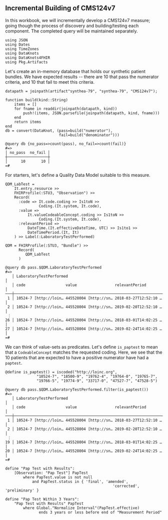 ## Incremental Building of CMS124v7

In this workbook, we will incrementally develop a CMS124v7 measure;
going though the process of discovery and building/testing each
component. The completed query will be maintained separately.

    using JSON
    using Dates
    using TimeZones
    using DataKnots
    using DataKnots4FHIR
    using Pkg.Artifacts

Let's create an in-memory database that holds our synthetic patient
bundles. We have expected results -- there are 10 that pass the
numerator criteria, and 10 that fail to meet this criteria.

    datapath = joinpath(artifact"synthea-79", "synthea-79", "CMS124v7");

    function build(kind::String)
        items = []
        for fname in readdir(joinpath(datapath, kind))
            push!(items, JSON.parsefile(joinpath(datapath, kind, fname)))
        end
        return items
    end
    db = convert(DataKnot, (pass=build("numerator"),
                            fail=build("denominator")))

    @query db {no_pass=>count(pass), no_fail=>count(fail)}
    #=>
    │ no_pass  no_fail │
    ┼──────────────────┼
    │      10       10 │
    =#

For starters, let's define a Quality Data Model suitable to this
measure.

    QDM_LabTest =
        It.entry.resource >>
        FHIRProfile(:STU3, "Observation") >>
        Record(
          :code => It.code.coding >> Is1toN >>
                   Coding.(It.system, It.code),
          :value =>
              It.valueCodeableConcept.coding >> Is1toN >>
                   Coding.(It.system, It.code),
          :relevantPeriod =>
              DateTime.(It.effectiveDateTime, UTC) >> Is1to1 >>
              DateTimePeriod.(It, It)
        ) >> Label(:LaboratoryTestPerformed)

    QDM = FHIRProfile(:STU3, "Bundle") >>
          Record(
             QDM_LabTest
          )

    @query db pass.$QDM.LaboratoryTestPerformed
    #=>
       │ LaboratoryTestPerformed                                          │
       │ code                  value                 relevantPeriod       │
    ───┼──────────────────────────────────────────────────────────────────┼
     1 │ 10524-7 [http://loin… 445528004 [http://sn… 2018-03-27T12:52:10 …│
     2 │ 10524-7 [http://loin… 445528004 [http://sn… 2019-02-20T12:52:10 …│
     ⋮
    26 │ 10524-7 [http://loin… 445528004 [http://sn… 2018-03-01T14:02:25 …│
    27 │ 10524-7 [http://loin… 445528004 [http://sn… 2019-02-24T14:02:25 …│
    =#

We can think of value-sets as predicates. Let's define ``is_paptest`` to
mean that a ``CodeableConcept`` matches the requested coding. Here, we
see that the 10 patients that are expected to have a positive numerator
have had a ``paptest``.

    @define is_paptest() = iscoded("http://loinc.org",
                  "10524-7", "18500-9", "19762-4", "19764-0", "19765-7",
                  "19766-5", "19774-9", "33717-0", "47527-7", "47528-5")

    @query db pass.$QDM.LaboratoryTestPerformed.filter(is_paptest())
    #=>
       │ LaboratoryTestPerformed                                          │
       │ code                  value                 relevantPeriod       │
    ───┼──────────────────────────────────────────────────────────────────┼
     1 │ 10524-7 [http://loin… 445528004 [http://sn… 2018-03-27T12:52:10 …│
     2 │ 10524-7 [http://loin… 445528004 [http://sn… 2019-02-20T12:52:10 …│
     ⋮
    19 │ 10524-7 [http://loin… 445528004 [http://sn… 2018-03-01T14:02:25 …│
    20 │ 10524-7 [http://loin… 445528004 [http://sn… 2019-02-24T14:02:25 …│
    =#


```CQL
define "Pap Test with Results":
	[Observation: "Pap Test"] PapTest
		where PapTest.value is not null
			and PapTest.status in { 'final', 'amended',
                                                'corrected', 'preliminary' }
```

```CQL
define "Pap Test Within 3 Years":
	"Pap Test with Results" PapTest
		where Global."Normalize Interval"(PapTest.effective)
               ends 3 years or less before end of "Measurement Period"
```
